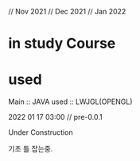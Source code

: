 // Nov 2021
// Dec 2021
// Jan 2022

in study Course
===============


used
====


Main :: JAVA
used :: LWJGL(OPENGL)

2022 01 17 03:00 // pre-0.0.1


Under Construction

기초 틀 잡는중.

